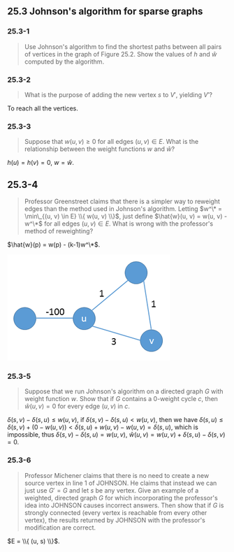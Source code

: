 ## 25.3 Johnson's algorithm for sparse graphs

### 25.3-1

> Use Johnson's algorithm to find the shortest paths between all pairs of vertices in the graph of Figure 25.2. Show the values of $h$ and $\hat{w}$ computed by the algorithm.

### 25.3-2

> What is the purpose of adding the new vertex $s$ to $V'$, yielding $V'$?

To reach all the vertices.

### 25.3-3

> Suppose that $w(u, v) \ge 0$ for all edges $(u, v) \in E$. What is the relationship between the weight functions $w$ and $\hat{w}$?

$h(u) = h(v) = 0$, $w = \hat{w}$.

## 25.3-4

> Professor Greenstreet claims that there is a simpler way to reweight edges than the method used in Johnson's algorithm. Letting $w^\* = \min\_{(u, v) \in E} \\{ w(u, v) \\}$, just define $\hat{w}(u, v) = w(u, v) - w^\*$ for all edges $(u, v) \in E$. What is wrong with the professor's method of reweighting?

$\hat{w}(p) = w(p) - (k-1)w^\*$.

![](./img/25.3-4_1.png)

### 25.3-5

> Suppose that we run Johnson's algorithm on a directed graph $G$ with weight function $w$. Show that if $G$ contains a 0-weight cycle $c$, then $\hat{w}(u, v) = 0$ for every edge $(u, v)$ in $c$.

$\delta(s, v) - \delta(s, u) \le w(u, v)$, if $\delta(s, v) - \delta(s, u) < w(u, v)$, then we have $\delta(s, u) \le \delta(s, v) + (0 - w(u, v)) < \delta(s, u) + w(u, v) - w(u, v) = \delta(s, u)$, which is impossible, thus $\delta(s, v) - \delta(s, u) = w(u, v)$, $\hat{w}(u, v) = w(u, v) + \delta(s, u) - \delta(s, v) = 0$.

### 25.3-6

> Professor Michener claims that there is no need to create a new source vertex in line 1 of JOHNSON. He claims that instead we can just use $G' = G$ and let $s$ be any vertex. Give an example of a weighted, directed graph $G$ for which incorporating the professor's idea into JOHNSON causes incorrect answers. Then show that if $G$ is strongly connected (every vertex is reachable from every other vertex), the results returned by JOHNSON with the professor's modification are correct.

$E = \\{ (u, s) \\}$.

